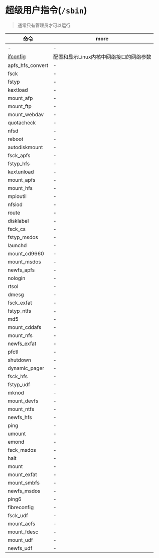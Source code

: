 # 超级用户指令(`/sbin`)

> 通常只有管理员才可以运行

| 命令                                        | more                                    |
| ------------------------------------------- | --------------------------------------- |
| -                                           | -                                       |
| [ifconfig](http://man.linuxde.net/ifconfig) | 配置和显示Linux内核中网络接口的网络参数 |
| apfs_hfs_convert                            | -                                       |
| fsck                                        | -                                       |
| fstyp                                       | -                                       |
| kextload                                    | -                                       |
| mount_afp                                   | -                                       |
| mount_ftp                                   | -                                       |
| mount_webdav                                | -                                       |
| quotacheck                                  | -                                       |
| nfsd                                        | -                                       |
| reboot                                      | -                                       |
| autodiskmount                               | -                                       |
| fsck_apfs                                   | -                                       |
| fstyp_hfs                                   | -                                       |
| kextunload                                  | -                                       |
| mount_apfs                                  | -                                       |
| mount_hfs                                   | -                                       |
| mpioutil                                    | -                                       |
| nfsiod                                      | -                                       |
| route                                       | -                                       |
| disklabel                                   | -                                       |
| fsck_cs                                     | -                                       |
| fstyp_msdos                                 | -                                       |
| launchd                                     | -                                       |
| mount_cd9660                                | -                                       |
| mount_msdos                                 | -                                       |
| newfs_apfs                                  | -                                       |
| nologin                                     | -                                       |
| rtsol                                       | -                                       |
| dmesg                                       | -                                       |
| fsck_exfat                                  | -                                       |
| fstyp_ntfs                                  | -                                       |
| md5                                         | -                                       |
| mount_cddafs                                | -                                       |
| mount_nfs                                   | -                                       |
| newfs_exfat                                 | -                                       |
| pfctl                                       | -                                       |
| shutdown                                    | -                                       |
| dynamic_pager                               | -                                       |
| fsck_hfs                                    | -                                       |
| fstyp_udf                                   | -                                       |
| mknod                                       | -                                       |
| mount_devfs                                 | -                                       |
| mount_ntfs                                  | -                                       |
| newfs_hfs                                   | -                                       |
| ping                                        | -                                       |
| umount                                      | -                                       |
| emond                                       | -                                       |
| fsck_msdos                                  | -                                       |
| halt                                        | -                                       |
| mount                                       | -                                       |
| mount_exfat                                 | -                                       |
| mount_smbfs                                 | -                                       |
| newfs_msdos                                 | -                                       |
| ping6                                       | -                                       |
| fibreconfig                                 | -                                       |
| fsck_udf                                    | -                                       |
| mount_acfs                                  | -                                       |
| mount_fdesc                                 | -                                       |
| mount_udf                                   | -                                       |
| newfs_udf                                   | -                                       |